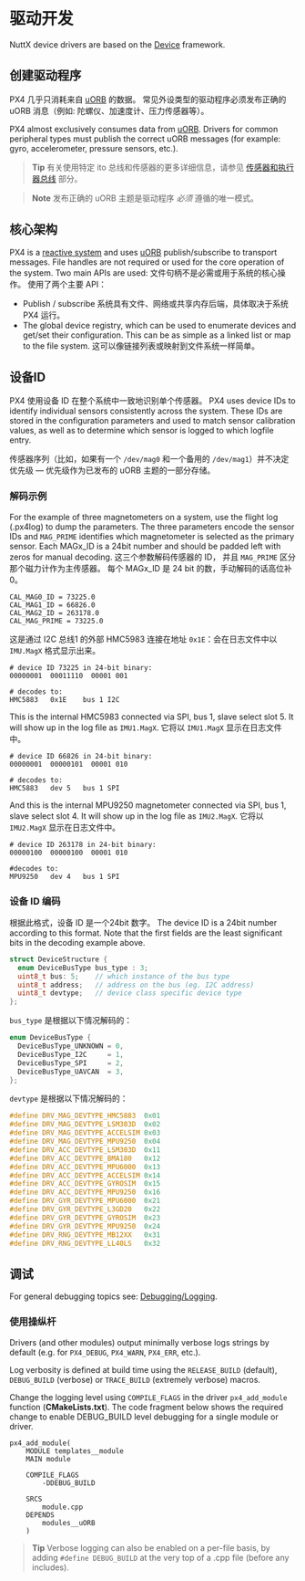 # 驱动开发

NuttX device drivers are based on the [Device](https://github.com/PX4/Firmware/tree/master/src/lib/drivers/device) framework.

## 创建驱动程序

PX4 几乎只消耗来自 [uORB](../middleware/uorb.md) 的数据。 常见外设类型的驱动程序必须发布正确的 uORB 消息（例如: 陀螺仪、加速度计、压力传感器等）。

PX4 almost exclusively consumes data from [uORB](../middleware/uorb.md). Drivers for common peripheral types must publish the correct uORB messages (for example: gyro, accelerometer, pressure sensors, etc.).

> **Tip** 有关使用特定 ito 总线和传感器的更多详细信息，请参见 [传感器和执行器总线](../sensor_bus/README.md) 部分。

<span></span>
> **Note** 发布正确的 uORB 主题是驱动程序 *必须* 遵循的唯一模式。


## 核心架构

PX4 is a [reactive system](../concept/architecture.md) and uses [uORB](../middleware/uorb.md) publish/subscribe to transport messages. File handles are not required or used for the core operation of the system. Two main APIs are used: 文件句柄不是必需或用于系统的核心操作。 使用了两个主要 API：

* Publish / subscribe 系统具有文件、网络或共享内存后端，具体取决于系统 PX4 运行。
* The global device registry, which can be used to enumerate devices and get/set their configuration. This can be as simple as a linked list or map to the file system. 这可以像链接列表或映射到文件系统一样简单。

## 设备ID

PX4 使用设备 ID 在整个系统中一致地识别单个传感器。 PX4 uses device IDs to identify individual sensors consistently across the system. These IDs are stored in the configuration parameters and used to match sensor calibration values, as well as to determine which sensor is logged to which logfile entry.

传感器序列（比如，如果有一个 `/dev/mag0` 和一个备用的 `/dev/mag1`）并不决定优先级 — 优先级作为已发布的 uORB 主题的一部分存储。

### 解码示例

For the example of three magnetometers on a system, use the flight log (.px4log) to dump the parameters. The three parameters encode the sensor IDs and `MAG_PRIME` identifies which magnetometer is selected as the primary sensor. Each MAGx_ID is a 24bit number and should be padded left with zeros for manual decoding. 这三个参数解码传感器的 ID， 并且 `MAG_PRIME` 区分那个磁力计作为主传感器。 每个 MAGx_ID 是 24 bit 的数，手动解码的话高位补 0。


```
CAL_MAG0_ID = 73225.0
CAL_MAG1_ID = 66826.0
CAL_MAG2_ID = 263178.0
CAL_MAG_PRIME = 73225.0
```

这是通过 I2C 总线1 的外部 HMC5983 连接在地址 `0x1E`：会在日志文件中以 `IMU.MagX` 格式显示出来。

```
# device ID 73225 in 24-bit binary:
00000001  00011110  00001 001

# decodes to:
HMC5883   0x1E    bus 1 I2C
```

This is the internal HMC5983 connected via SPI, bus 1, slave select slot 5. It will show up in the log file as `IMU1.MagX`. 它将以 `IMU1.MagX` 显示在日志文件中。

```
# device ID 66826 in 24-bit binary:
00000001  00000101  00001 010

# decodes to:
HMC5883   dev 5   bus 1 SPI
```

And this is the internal MPU9250 magnetometer connected via SPI, bus 1, slave select slot 4. It will show up in the log file as `IMU2.MagX`. 它将以 `IMU2.MagX` 显示在日志文件中。

```
# device ID 263178 in 24-bit binary:
00000100  00000100  00001 010

#decodes to:
MPU9250   dev 4   bus 1 SPI
```

### 设备 ID 编码

根据此格式，设备 ID 是一个24bit 数字。 The device ID is a 24bit number according to this format. Note that the first fields are the least significant bits in the decoding example above.

```C
struct DeviceStructure {
  enum DeviceBusType bus_type : 3;
  uint8_t bus: 5;    // which instance of the bus type
  uint8_t address;   // address on the bus (eg. I2C address)
  uint8_t devtype;   // device class specific device type
};
```
`bus_type` 是根据以下情况解码的：

```C
enum DeviceBusType {
  DeviceBusType_UNKNOWN = 0,
  DeviceBusType_I2C     = 1,
  DeviceBusType_SPI     = 2,
  DeviceBusType_UAVCAN  = 3,
};
```

`devtype` 是根据以下情况解码的：

```C
#define DRV_MAG_DEVTYPE_HMC5883  0x01
#define DRV_MAG_DEVTYPE_LSM303D  0x02
#define DRV_MAG_DEVTYPE_ACCELSIM 0x03
#define DRV_MAG_DEVTYPE_MPU9250  0x04
#define DRV_ACC_DEVTYPE_LSM303D  0x11
#define DRV_ACC_DEVTYPE_BMA180   0x12
#define DRV_ACC_DEVTYPE_MPU6000  0x13
#define DRV_ACC_DEVTYPE_ACCELSIM 0x14
#define DRV_ACC_DEVTYPE_GYROSIM  0x15
#define DRV_ACC_DEVTYPE_MPU9250  0x16
#define DRV_GYR_DEVTYPE_MPU6000  0x21
#define DRV_GYR_DEVTYPE_L3GD20   0x22
#define DRV_GYR_DEVTYPE_GYROSIM  0x23
#define DRV_GYR_DEVTYPE_MPU9250  0x24
#define DRV_RNG_DEVTYPE_MB12XX   0x31
#define DRV_RNG_DEVTYPE_LL40LS   0x32
```

## 调试

For general debugging topics see: [Debugging/Logging](../debug/README.md).

### 使用操纵杆

Drivers (and other modules) output minimally verbose logs strings by default (e.g. for `PX4_DEBUG`, `PX4_WARN`, `PX4_ERR`, etc.).

Log verbosity is defined at build time using the `RELEASE_BUILD` (default), `DEBUG_BUILD` (verbose) or `TRACE_BUILD` (extremely verbose) macros.

Change the logging level using `COMPILE_FLAGS` in the driver `px4_add_module` function (**CMakeLists.txt**). The code fragment below shows the required change to enable DEBUG_BUILD level debugging for a single module or driver.

```
px4_add_module(
    MODULE templates__module
    MAIN module
```
```
    COMPILE_FLAGS
        -DDEBUG_BUILD
```
```
    SRCS
        module.cpp
    DEPENDS
        modules__uORB
    )
```

> **Tip** Verbose logging can also be enabled on a per-file basis, by adding `#define DEBUG_BUILD` at the very top of a .cpp file (before any includes).
